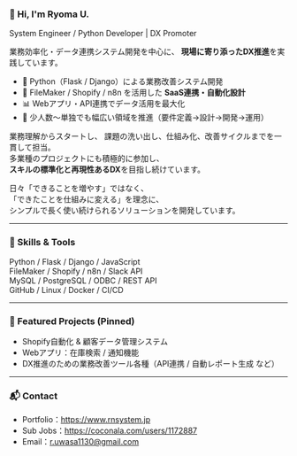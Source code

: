 ### 👋 Hi, I'm Ryoma U.

System Engineer / Python Developer | DX Promoter

業務効率化・データ連携システム開発を中心に、
**現場に寄り添ったDX推進**を実践しています。

- 🔧 Python（Flask / Django）による業務改善システム開発
- 🧩 FileMaker / Shopify / n8n を活用した **SaaS連携・自動化設計**
- 📊 Webアプリ・API連携でデータ活用を最大化
- 🚀 少人数～単独でも幅広い領域を推進（要件定義→設計→開発→運用）

業務理解からスタートし、
課題の洗い出し、仕組み化、改善サイクルまでを一貫して担当。  
多業種のプロジェクトにも積極的に参加し、  
**スキルの標準化と再現性あるDX**を目指し続けています。

日々「できることを増やす」ではなく、  
「できたことを仕組みに変える」を理念に、  
シンプルで長く使い続けられるソリューションを開発しています。

---

### 🔗 Skills & Tools
Python / Flask / Django / JavaScript  
FileMaker / Shopify / n8n / Slack API  
MySQL / PostgreSQL / ODBC / REST API  
GitHub / Linux / Docker / CI/CD  

---

### 📌 Featured Projects (Pinned)
- Shopify自動化 & 顧客データ管理システム
- Webアプリ：在庫検索 / 通知機能
- DX推進のための業務改善ツール各種（API連携 / 自動レポート生成 など）

---

### 📬 Contact
- Portfolio：https://www.rnsystem.jp
- Sub Jobs：https://coconala.com/users/1172887
- Email：r.uwasa1130@gmail.com
